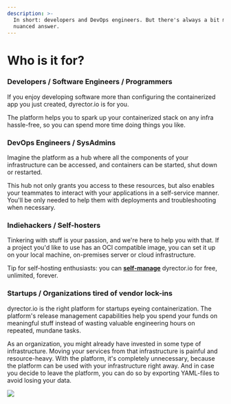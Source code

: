 ```yaml
---
description: >-
  In short: developers and DevOps engineers. But there's always a bit more
  nuanced answer.
---
```


# Who is it for?

### Developers / Software Engineers / Programmers

If you enjoy developing software more than configuring the containerized app you just created, dyrector.io is for you.

The platform helps you to spark up your containerized stack on any infra hassle-free, so you can spend more time doing things you like.

### DevOps Engineers / SysAdmins

Imagine the platform as a hub where all the components of your infrastructure can be accessed, and containers can be started, shut down or restarted.

This hub not only grants you access to these resources, but also enables your teammates to interact with your applications in a self-service manner. You'll be only needed to help them with deployments and troubleshooting when necessary.

### Indiehackers / Self-hosters

Tinkering with stuff is your passion, and we're here to help you with that. If a project you'd like to use has an OCI compatible image, you can set it up on your local machine, on-premises server or cloud infrastructure.

Tip for self-hosting enthusiasts: you can [**self-manage**](broken-reference) dyrector.io for free, unlimited, forever.

### Startups / Organizations tired of vendor lock-ins

dyrector.io is the right platform for startups eyeing containerization. The platform's release management capabilities help you spend your funds on meaningful stuff instead of wasting valuable engineering hours on repeated, mundane tasks.

As an organization, you might already have invested in some type of infrastructure. Moving your services from that infrastructure is painful and resource-heavy. With the platform, it's completely unnecessary, because the platform can be used with your infrastructure right away. And in case you decide to leave the platform, you can do so by exporting YAML-files to avoid losing your data.

![](https://static.scarf.sh/a.png?x-pxid=ce8e96b7-4edd-4124-bd89-fe3ef92966ad)
